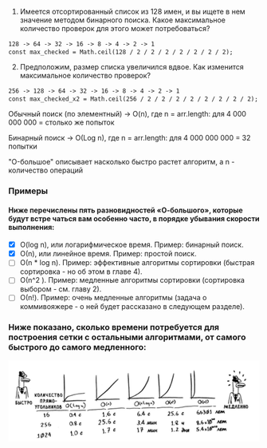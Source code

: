 1. Имеется отсортированный список из 128 имен, и вы ищете в нем значение методом бинарного поиска. Какое максимальное количество проверок для этого может потребоваться?

```
128 -> 64 -> 32 -> 16 -> 8 -> 4 -> 2 -> 1
const max_checked = Math.ceil(128 / 2 / 2 / 2 / 2 / 2 / 2 / 2);
```

2. Предположим, размер списка увеличился вдвое. Как изменится максимальное количество проверок?

```
256 -> 128 -> 64 -> 32 -> 16 -> 8 -> 4 -> 2 -> 1
const max_checked_x2 = Math.ceil(256 / 2 / 2 / 2 / 2 / 2 / 2 / 2 / 2);
```

Обычный поиск (по элементный) -> O(n), где n = arr.length: для 4 000 000 000 = столько же попыток

Бинарный поиск -> O(Log n), где n = arr.length: для 4 000 000 000 = 32 попытки

"O-большое" описывает насколько быстро растет алгоритм, а n - количество операций

### Примеры

#### Ниже перечислены пять разновидностей «О-большого», которые будут встре­ чаться вам особенно часто, в порядке убывания скорости выполнения:

- [x] O(log n), или логарифмическое время. Пример: бинарный поиск.
- [x] О(n), или линейное время. Пример: простой поиск.
- [ ] О(n \* log n). Пример: эффективные алгоритмы сортировки (быстрая сортировка - но об этом в главе 4).
- [ ] О(n^2 ). Пример: медленные алгоритмы сортировки (сортировка выбором - см. главу 2).
- [ ] О(n!). Пример: очень медленные алгоритмы (задача о коммивояжере - о ней будет рассказано в следующем разделе).

### Ниже показано, сколько времени потребуется для построения сетки с остальными алгоритмами, от самого быстрого до самого медленного:

![alt text](images/time_grid.png)
